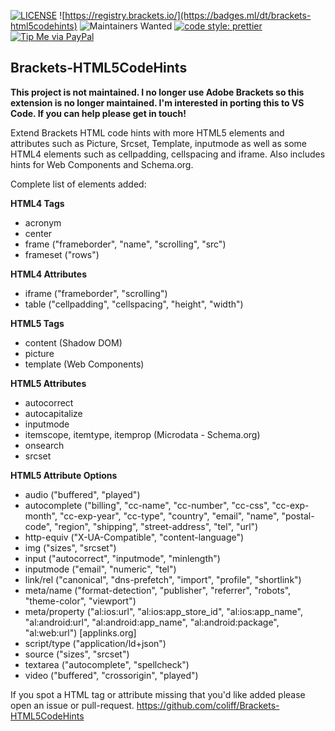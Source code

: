 [![LICENSE](https://img.shields.io/badge/license-MIT-blue.svg)](https://raw.githubusercontent.com/coliff/Brackets-HTML5CodeHints/master/LICENSE)
![https://registry.brackets.io/](https://badges.ml/dt/brackets-html5codehints)
![Maintainers Wanted](https://img.shields.io/badge/maintainers-wanted-red.svg)
[![code style: prettier](https://img.shields.io/badge/code_style-prettier-ff69b4.svg?style=flat-square)](https://github.com/prettier/prettier)
[![Tip Me via PayPal](https://img.shields.io/badge/PayPal-tip%20me-green.svg?logo=paypal)](https://www.paypal.me/coliff)

## Brackets-HTML5CodeHints

**This project is not maintained. I no longer use Adobe Brackets so this extension is no longer maintained. I'm interested in porting this to VS Code. If you can help please get in touch!**

Extend Brackets HTML code hints with more HTML5 elements and attributes such as Picture, Srcset, Template, inputmode as well as some HTML4 elements such as cellpadding, cellspacing and iframe. Also includes hints for Web Components and Schema.org.

Complete list of elements added:

**HTML4 Tags**
* acronym
* center
* frame ("frameborder", "name", "scrolling", "src")
* frameset ("rows")

**HTML4 Attributes**
* iframe ("frameborder", "scrolling")
* table ("cellpadding", "cellspacing", "height", "width")

**HTML5 Tags**
* content (Shadow DOM)
* picture
* template (Web Components)

**HTML5 Attributes**
* autocorrect
* autocapitalize
* inputmode
* itemscope, itemtype, itemprop (Microdata - Schema.org)
* onsearch
* srcset

**HTML5 Attribute Options**
* audio ("buffered", "played")
* autocomplete ("billing", "cc-name", "cc-number", "cc-css", "cc-exp-month", "cc-exp-year", "cc-type", "country", "email", "name", "postal-code", "region", "shipping", "street-address", "tel", "url")
* http-equiv ("X-UA-Compatible", "content-language")
* img ("sizes", "srcset")
* input ("autocorrect", "inputmode", "minlength")
* inputmode ("email", "numeric", "tel")
* link/rel ("canonical", "dns-prefetch", "import", "profile", "shortlink")
* meta/name ("format-detection", "publisher", "referrer", "robots", "theme-color", "viewport")
* meta/property ("al:ios:url", "al:ios:app_store_id", "al:ios:app_name", "al:android:url", "al:android:app_name", "al:android:package", "al:web:url") [applinks.org]
* script/type ("application/ld+json")
* source ("sizes", "srcset")
* textarea ("autocomplete", "spellcheck")
* video ("buffered", "crossorigin", "played")

If you spot a HTML tag or attribute missing that you'd like added please open an issue or pull-request.
https://github.com/coliff/Brackets-HTML5CodeHints
